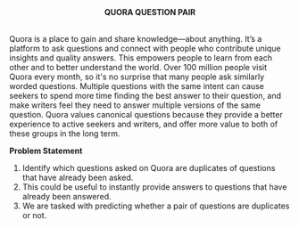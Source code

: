 <center><b> QUORA QUESTION PAIR </b></center> </br>

<p>
Quora is a place to gain and share knowledge—about anything. It’s a platform to ask questions and connect with people who contribute unique insights and quality answers. This empowers people to learn from each other and to better understand the world. Over 100 million people visit Quora every month, so it's no surprise that many people ask similarly worded questions. Multiple questions with the same intent can cause seekers to spend more time finding the best answer to their question, and make writers feel they need to answer multiple versions of the same question. Quora values canonical questions because they provide a better experience to active seekers and writers, and offer more value to both of these groups in the long term.
</p>

<b>Problem Statement</b>

1. Identify which questions asked on Quora are duplicates of questions that have already been asked.<br/>
2. This could be useful to instantly provide answers to questions that have already been answered.<br/>
3. We are tasked with predicting whether a pair of questions are duplicates or not.<br/>

